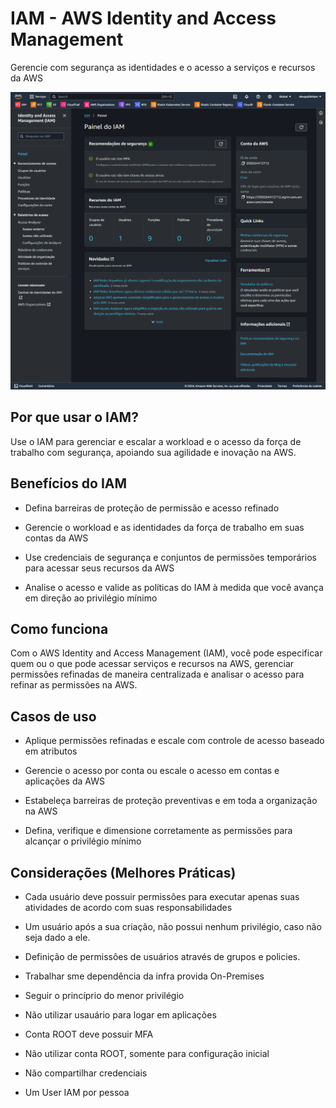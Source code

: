 # IAM - AWS Identity and Access Management

Gerencie com segurança as identidades e o acesso a serviços e recursos da AWS

![IAM](./images/iam.png)

## Por que usar o IAM?

Use o IAM para gerenciar e escalar a workload e o acesso da força de trabalho com segurança, apoiando sua agilidade e inovação na AWS.

## Benefícios do IAM

- Defina barreiras de proteção de permissão e acesso refinado

- Gerencie o workload e as identidades da força de trabalho em suas contas da AWS

- Use credenciais de segurança e conjuntos de permissões temporários para acessar seus recursos da AWS

- Analise o acesso e valide as políticas do IAM à medida que você avança em direção ao privilégio mínimo

## Como funciona

Com o AWS Identity and Access Management (IAM), você pode especificar quem ou o que pode acessar serviços e recursos na AWS, gerenciar permissões refinadas de maneira centralizada e analisar o acesso para refinar as permissões na AWS.

## Casos de uso

- Aplique permissões refinadas e escale com controle de acesso baseado em atributos

- Gerencie o acesso por conta ou escale o acesso em contas e aplicações da AWS

- Estabeleça barreiras de proteção preventivas e em toda a organização na AWS

- Defina, verifique e dimensione corretamente as permissões para alcançar o privilégio mínimo

## Considerações (Melhores Práticas)

- Cada usuário deve possuir permissões para executar apenas suas atividades de acordo com suas responsabilidades

- Um usuário após a sua criação, não possui nenhum privilégio, caso não seja dado a ele.

- Definição de permissôes de usuários através de grupos e policies.

- Trabalhar sme dependência da infra provida On-Premises

- Seguir o princíprio do menor  privilégio

- Não utilizar usauário para logar em aplicações

- Conta ROOT deve possuir MFA

- Não utilizar conta ROOT, somente para configuração inicial

- Não compartilhar credenciais

- Um User IAM por pessoa


